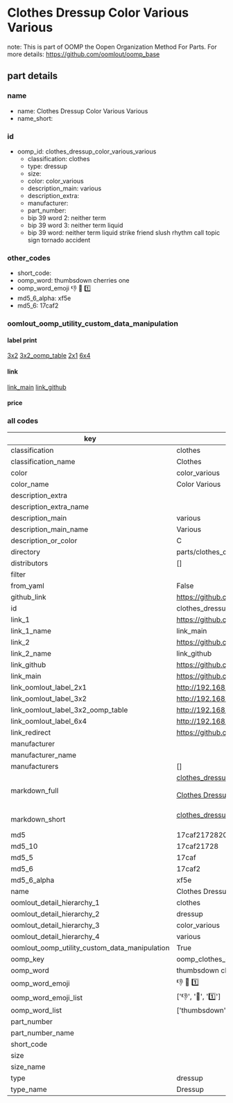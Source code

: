 # Clothes Dressup Color Various Various  

note: This is part of OOMP the Oopen Organization Method For Parts. For more details: https://github.com/oomlout/oomp_base

##  part details
  







### name
* name: Clothes Dressup Color Various Various
* name_short: 
### id
* oomp_id: clothes_dressup_color_various_various
  * classification: clothes
  * type: dressup
  * size: 
  * color: color_various
  * description_main: various
  * description_extra: 
  * manufacturer: 
  * part_number: 
  * bip 39 word 2: neither term
  * bip 39 word 3: neither term liquid
  * bip 39 word: neither term liquid strike friend slush rhythm call topic sign tornado accident

### other_codes
* short_code: 
* oomp_word: thumbsdown cherries one
* oomp_word_emoji :thumbsdown: :cherries: :one:
* md5_6_alpha: xf5e
* md5_6: 17caf2






### oomlout_oomp_utility_custom_data_manipulation
#### label print
[3x2](http://192.168.1.245:1112/?label=oomp%20xf5e)
[3x2_oomp_table](http://192.168.1.108:1112/?label=oomp%20xf5e)
[2x1](http://192.168.1.242:1112/?label=oomp%20xf5e)
[6x4](http://192.168.1.55:1112/?label=oomp%20xf5e)    

#### link

[link_main](https://github.com/oomlout/oomlout_oomp_version_1_messy/tree/main/parts/clothes_dressup_color_various_various) [link_github](https://github.com/oomlout/oomlout_oomp_version_1_messy/tree/main/parts/clothes_dressup_color_various_various)                             

#### price







### all codes 
| key | value |  
| --- | --- |  
| classification | clothes |  
| classification_name | Clothes |  
| color | color_various |  
| color_name | Color Various |  
| description_extra |  |  
| description_extra_name |  |  
| description_main | various |  
| description_main_name | Various |  
| description_or_color | C  |  
| directory | parts/clothes_dressup_color_various_various |  
| distributors | [] |  
| filter |  |  
| from_yaml | False |  
| github_link | https://github.com/oomlout/oomlout_oomp_part_src/tree/main/parts/clothes_dressup_color_various_various |  
| id | clothes_dressup_color_various_various |  
| link_1 | https://github.com/oomlout/oomlout_oomp_version_1_messy/tree/main/parts/clothes_dressup_color_various_various |  
| link_1_name | link_main |  
| link_2 | https://github.com/oomlout/oomlout_oomp_version_1_messy/tree/main/parts/clothes_dressup_color_various_various |  
| link_2_name | link_github |  
| link_github | https://github.com/oomlout/oomlout_oomp_version_1_messy/tree/main/parts/clothes_dressup_color_various_various |  
| link_main | https://github.com/oomlout/oomlout_oomp_version_1_messy/tree/main/parts/clothes_dressup_color_various_various |  
| link_oomlout_label_2x1 | http://192.168.1.242:1112/?label=oomp%20xf5e |  
| link_oomlout_label_3x2 | http://192.168.1.245:1112/?label=oomp%20xf5e |  
| link_oomlout_label_3x2_oomp_table | http://192.168.1.108:1112/?label=oomp%20xf5e |  
| link_oomlout_label_6x4 | http://192.168.1.55:1112/?label=oomp%20xf5e |  
| link_redirect | https://github.com/oomlout/oomlout_oomp_version_1_messy/tree/main/parts/clothes_dressup_color_various_various |  
| manufacturer |  |  
| manufacturer_name |  |  
| manufacturers | [] |  
| markdown_full | [clothes_dressup_color_various_various](none)<br>[](none)<br>[Clothes Dressup Color Various Various](none)<br><br> |  
| markdown_short | [clothes_dressup_color_various_various](none)<br><br> |  
| md5 | 17caf2172820771b312e7d7104b7dca1 |  
| md5_10 | 17caf21728 |  
| md5_5 | 17caf |  
| md5_6 | 17caf2 |  
| md5_6_alpha | xf5e |  
| name | Clothes Dressup Color Various Various |  
| oomlout_detail_hierarchy_1 | clothes |  
| oomlout_detail_hierarchy_2 | dressup |  
| oomlout_detail_hierarchy_3 | color_various |  
| oomlout_detail_hierarchy_4 | various |  
| oomlout_oomp_utility_custom_data_manipulation | True |  
| oomp_key | oomp_clothes_dressup_color_various_various |  
| oomp_word | thumbsdown cherries one |  
| oomp_word_emoji | :thumbsdown: :cherries: :one: |  
| oomp_word_emoji_list | [':thumbsdown:', ':cherries:', ':one:'] |  
| oomp_word_list | ['thumbsdown', 'cherries', 'one'] |  
| part_number |  |  
| part_number_name |  |  
| short_code |  |  
| size |  |  
| size_name |  |  
| type | dressup |  
| type_name | Dressup |  
